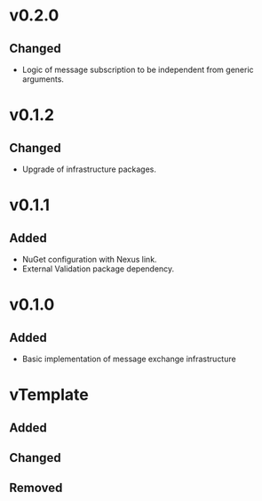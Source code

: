 # v0.2.0
## Changed
* Logic of message subscription to be independent from generic arguments.

# v0.1.2
## Changed
* Upgrade of infrastructure packages.

# v0.1.1
## Added
* NuGet configuration with Nexus link.
* External Validation package dependency.

# v0.1.0
## Added
* Basic implementation of message exchange infrastructure

# vTemplate
## Added
## Changed
## Removed
